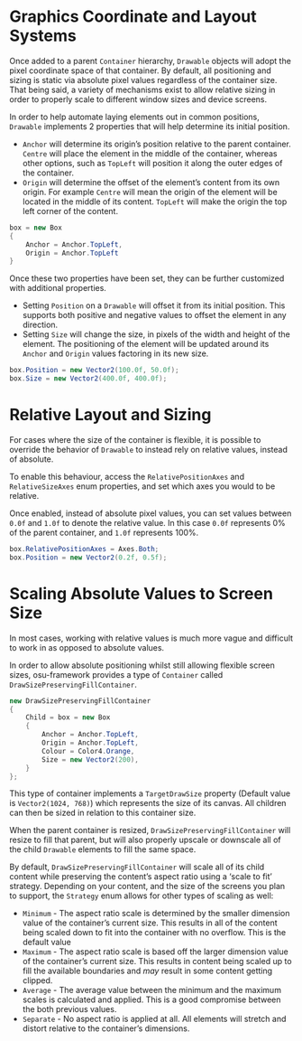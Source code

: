 # Graphics Coordinate and Layout Systems

Once added to a parent `Container` hierarchy, `Drawable` objects will adopt the pixel coordinate space of that container. By default, all positioning and sizing is static via absolute pixel values regardless of the container size. That being said, a variety of mechanisms exist to allow relative sizing in order to properly scale to different window sizes and device screens.

In order to help automate laying elements out in common positions, `Drawable` implements 2 properties that will help  determine its initial position.

* `Anchor` will determine its origin’s position relative to the parent container. `Centre` will place the element in the middle of the container, whereas other options, such as `TopLeft` will position it along the outer edges of the container.
* `Origin` will determine the offset of the element’s content from its own origin. For example `Centre` will mean the origin of the element will be located in the middle of its content. `TopLeft` will make the origin the top left corner of the content.

```csharp
box = new Box
{
	Anchor = Anchor.TopLeft,
	Origin = Anchor.TopLeft
}
```

Once these two properties have been set, they can be further customized with additional properties.

* Setting `Position` on a `Drawable` will offset it from its initial position. This supports both positive and negative values to offset the element in any direction.
* Setting `Size` will change the size, in pixels of the width and height of the element. The positioning of the element will be updated around its `Anchor` and `Origin` values factoring in its new size.

```csharp
box.Position = new Vector2(100.0f, 50.0f);
box.Size = new Vector2(400.0f, 400.0f);
```

# Relative Layout and Sizing

For cases where the size of the container is flexible, it is possible to override the behavior of `Drawable` to instead rely on relative values, instead of absolute.

To enable this behaviour, access the `RelativePositionAxes` and `RelativeSizeAxes` enum properties, and set which axes you would to be relative.

Once enabled, instead of absolute pixel values, you can set values between `0.0f` and `1.0f` to denote the relative value. In this case `0.0f` represents 0% of the parent container, and `1.0f` represents 100%.

```csharp
box.RelativePositionAxes = Axes.Both;
box.Position = new Vector2(0.2f, 0.5f);
```

# Scaling Absolute Values to Screen Size

In most cases, working with relative values is much more vague and difficult to work in as opposed to absolute values.

In order to allow absolute positioning whilst still allowing flexible screen sizes, osu-framework provides a type of `Container` called `DrawSizePreservingFillContainer`.

```csharp
new DrawSizePreservingFillContainer
{
    Child = box = new Box
    {
        Anchor = Anchor.TopLeft,
        Origin = Anchor.TopLeft,
        Colour = Color4.Orange,
        Size = new Vector2(200),
    }
};
```

This type of container implements a `TargetDrawSize` property (Default value is `Vector2(1024, 768)`) which represents the size of its canvas. All children can then be sized in relation to this container size.

When the parent container is resized, `DrawSizePreservingFillContainer` will resize to fill that parent, but will also properly upscale or downscale all of the child `Drawable` elements to fill the same space.

By default, `DrawSizePreservingFillContainer` will scale all of its child content while preserving the content’s aspect ratio using a ‘scale to fit’ strategy. Depending on your content, and the size of the screens you plan to support, the `Strategy` enum allows for other types of scaling as well:

* `Minimum` - The aspect ratio scale is determined by the smaller dimension value of the container’s current size. This results in all of the content being scaled down to fit into the container with no overflow. This is the default value
* `Maximum` - The aspect ratio scale is based off the larger dimension value of the container’s current size. This results in content being scaled up to fill the available boundaries and *may* result in some content getting clipped.
* `Average` - The average value between the minimum and the maximum scales is calculated and applied. This is a good compromise between the both previous values.
* `Separate` - No aspect ratio is applied at all. All elements will stretch and distort relative to the container’s dimensions.